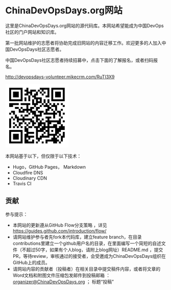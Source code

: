 # ChinaDevOpsDays.org网站

这里是ChinaDevOpsDays.org网站的源代码库。本网站希望能成为中国DevOps社区的门户网站和知识库。

第一批网站维护的志愿者将协助完成旧网站的内容迁移工作。欢迎更多的人加入中国DevOpsDays社区志愿者。

中国DevOpsDays社区志愿者持续招募中，点击下面的了解报名，或者扫码报名。

http://devopsdays-volunteer.mikecrm.com/RuTI3X9

![二维码](./RuTI3X9.png "扫码报名")


本网站基于以下，但仅限于以下技术：

* Hugo，GitHub Pages， Markdown
* Cloudfire DNS
* Cloudinary CDN
* Travis CI

## 贡献

参与提示：

* 本网站的更新遵从GitHub Flow分支策略 ，详见 https://guides.github.com/introduction/flow/
* 请网站维护参与者先fork本代码库，建立feature branch，在目录contributions里建立一个github用户名的目录，在里面编写一个简短的自述文件（不超过50字，如果有个人blog，请附上blog网址）README.md ，提交PR，等待review，审核通过的接受者，会受邀成为ChinaDevOpsDays组织在GitHub上的成员。
* 请网站内容的贡献者（投稿者）在相关目录中提交稿件内容，或者将文章的Word文档和附图文件压缩包发邮件到投稿邮箱 ： organizer@ChinaDevOpsDays.org ； 标题“投稿”
